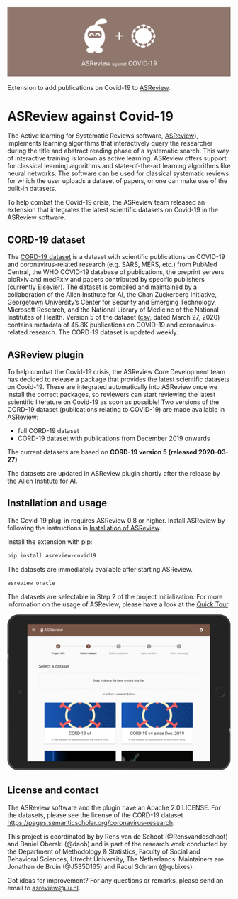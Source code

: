 ![ASReview for COVID19](https://github.com/asreview/asreview/blob/master/images/intro-covid19-small.png?raw=true)

Extension to add publications on Covid-19 to [ASReview](https://github.com/asreview/asreview).

# ASReview against Covid-19
The Active learning for Systematic Reviews software, [ASReview](https://github.com/asreview/asreview)), implements learning algorithms that interactively query the researcher during the title and abstract reading phase of a systematic search. This way of interactive training is known as active learning. ASReview offers support for classical learning algorithms and state-of-the-art learning algorithms like neural networks. The software can be used for classical systematic reviews for which the user uploads a dataset of papers, or one can make use of the built-in datasets. 

To help combat the Covid-19 crisis, the ASReview team released an extension that integrates the latest scientific datasets on Covid-19 in the ASReview software.

## CORD-19 dataset
The [CORD-19 dataset](https://pages.semanticscholar.org/coronavirus-research) is a dataset with scientific publications on COVID-19 and coronavirus-related research (e.g. SARS, MERS, etc.) from PubMed Central, the WHO COVID-19 database of publications, the preprint servers bioRxiv and medRxiv and papers contributed by specific publishers (currently Elsevier). The dataset is compiled and maintained by a collaboration of the Allen Institute for AI, the Chan Zuckerberg Initiative, Georgetown University’s Center for Security and Emerging Technology, Microsoft Research, and the National Library of Medicine of the National Institutes of Health. Version 5 of the dataset ([csv](https://ai2-semanticscholar-cord-19.s3-us-west-2.amazonaws.com/2020-03-27/metadata.csv), dated March 27, 2020) contains metadata of 45.8K publications on COVID-19 and coronavirus-related research. The CORD-19 dataset is updated weekly. 

## ASReview plugin

To help combat the Covid-19 crisis, the ASReview Core Development team has decided to release a package that provides the latest scientific datasets on Covid-19. These are integrated automatically into ASReview once we install the correct packages, so reviewers can start reviewing the latest scientific literature on Covid-19 as soon as possible!
Two versions of the CORD-19 dataset (publications relating to COVID-19) are made available in ASReview: 

- full CORD-19 dataset
- CORD-19 dataset with publications from December 2019 onwards

The current datasets are based on **CORD-19 version 5 (released 2020-03-27)**

The datasets are updated in ASReview plugin shortly after the release by the Allen Institute for AI. 

## Installation and usage

The Covid-19 plug-in requires ASReview 0.8 or higher. Install ASReview by following the instructions in [Installation of ASReview](https://asreview.readthedocs.io/en/latest/installation.html). 

Install the extension with pip:

```bash
pip install asreview-covid19
```

The datasets are immediately available after starting ASReview. 

```bash
asreview oracle
```

The datasets are selectable in Step 2 of the project initialization. For more information on the usage of ASReview, please have a look at the [Quick Tour](https://asreview.readthedocs.io/en/latest/quicktour.html). 

[![ASReview CORD19 datasets](https://github.com/asreview/asreview/blob/master/images/asrewiew-plugin-cord19-dataset.png?raw=true)](https://github.com/asreview/asreview-covid19)

## License and contact

The ASReview software and the plugin have an Apache 2.0 LICENSE. For the datasets, please see the license of the CORD-19 dataset https://pages.semanticscholar.org/coronavirus-research. 

This project is coordinated by by Rens van de Schoot (@Rensvandeschoot) and Daniel Oberski (@daob) and is part of the research work conducted by the Department of Methodology & Statistics, Faculty of Social and Behavioral Sciences, Utrecht University, The Netherlands. Maintainers are Jonathan de Bruin (@J535D165) and Raoul Schram (@qubixes).

Got ideas for improvement? For any questions or remarks, please send an email to asreview@uu.nl.
